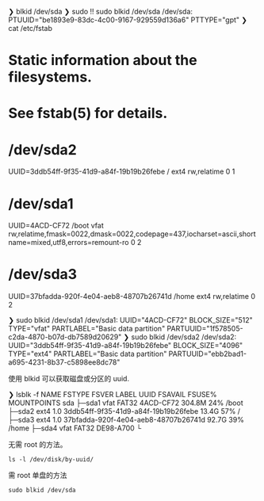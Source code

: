❯ blkid /dev/sda
❯ sudo !!
sudo blkid /dev/sda
/dev/sda: PTUUID="be1893e9-83dc-4c00-9167-929559d136a6" PTTYPE="gpt"
❯ cat /etc/fstab
# Static information about the filesystems.
# See fstab(5) for details.
 
# <file system> <dir> <type> <options> <dump> <pass>
# /dev/sda2
UUID=3ddb54ff-9f35-41d9-a84f-19b19b26febe       /               ext4            rw,relatime     0 1
 
# /dev/sda1
UUID=4ACD-CF72          /boot           vfat            rw,relatime,fmask=0022,dmask=0022,codepage=437,iocharset=ascii,shortname=mixed,utf8,errors=remount-ro 0 2
 
# /dev/sda3
UUID=37bfadda-920f-4e04-aeb8-48707b26741d       /home           ext4            rw,relatime     0 2
 
❯ sudo blkid /dev/sda1
/dev/sda1: UUID="4ACD-CF72" BLOCK_SIZE="512" TYPE="vfat" PARTLABEL="Basic data partition" PARTUUID="1f578505-c2da-4870-b07d-db7589d20629"
❯ sudo blkid /dev/sda2
/dev/sda2: UUID="3ddb54ff-9f35-41d9-a84f-19b19b26febe" BLOCK_SIZE="4096" TYPE="ext4" PARTLABEL="Basic data partition" PARTUUID="ebb2bad1-a695-4231-8b37-c5898ee8dc78"

使用 blkid 可以获取磁盘或分区的 uuid.


❯ lsblk -f
NAME   FSTYPE FSVER LABEL UUID                                 FSAVAIL FSUSE% MOUNTPOINTS
sda
├─sda1 vfat   FAT32       4ACD-CF72                             304.8M    24% /boot
├─sda2 ext4   1.0         3ddb54ff-9f35-41d9-a84f-19b19b26febe   13.4G    57% /
├─sda3 ext4   1.0         37bfadda-920f-4e04-aeb8-48707b26741d   92.7G    39% /home
├─sda4 vfat   FAT32       DE98-A700
└


无需 root 的方法。

`ls -l /dev/disk/by-uuid/` 


需 root 单盘的方法

`sudo blkid /dev/sda` 

